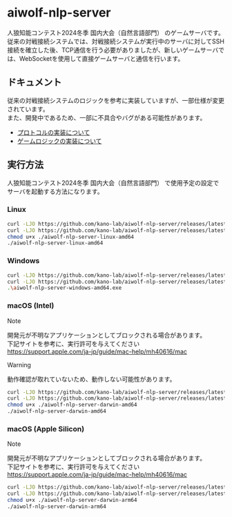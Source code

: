 # aiwolf-nlp-server

人狼知能コンテスト2024冬季 国内大会（自然言語部門） のゲームサーバです。  
従来の対戦接続システムでは、対戦接続システムが実行中のサーバに対してSSH接続を確立した後、TCP通信を行う必要がありましたが、新しいゲームサーバでは、WebSocketを使用して直接ゲームサーバと通信を行います。  

## ドキュメント

従来の対戦接続システムのロジックを参考に実装していますが、一部仕様が変更されています。  
また、開発中であるため、一部に不具合やバグがある可能性があります。

- [プロトコルの実装について](./doc/protocol.md)
- [ゲームロジックの実装について](./doc/logic.md)

## 実行方法

人狼知能コンテスト2024冬季 国内大会（自然言語部門） で使用予定の設定でサーバを起動する方法になります。

### Linux

```bash
curl -LJO https://github.com/kano-lab/aiwolf-nlp-server/releases/latest/download/aiwolf-nlp-server-linux-amd64
curl -LJO https://github.com/kano-lab/aiwolf-nlp-server/releases/latest/download/default.yml
chmod u+x ./aiwolf-nlp-server-linux-amd64
./aiwolf-nlp-server-linux-amd64
```

### Windows

```bash
curl -LJO https://github.com/kano-lab/aiwolf-nlp-server/releases/latest/download/aiwolf-nlp-server-windows-amd64.exe
curl -LJO https://github.com/kano-lab/aiwolf-nlp-server/releases/latest/download/default.yml
.\aiwolf-nlp-server-windows-amd64.exe
```

### macOS (Intel)

> [!NOTE]
> 開発元が不明なアプリケーションとしてブロックされる場合があります。  
> 下記サイトを参考に、実行許可を与えてください  
> https://support.apple.com/ja-jp/guide/mac-help/mh40616/mac

> [!WARNING]
> 動作確認が取れていないため、動作しない可能性があります。

```bash
curl -LJO https://github.com/kano-lab/aiwolf-nlp-server/releases/latest/download/aiwolf-nlp-server-darwin-amd64
curl -LJO https://github.com/kano-lab/aiwolf-nlp-server/releases/latest/download/default.yml
chmod u+x ./aiwolf-nlp-server-darwin-amd64
./aiwolf-nlp-server-darwin-amd64
```

### macOS (Apple Silicon)

> [!NOTE]
> 開発元が不明なアプリケーションとしてブロックされる場合があります。  
> 下記サイトを参考に、実行許可を与えてください  
> https://support.apple.com/ja-jp/guide/mac-help/mh40616/mac

```bash
curl -LJO https://github.com/kano-lab/aiwolf-nlp-server/releases/latest/download/aiwolf-nlp-server-darwin-arm64
curl -LJO https://github.com/kano-lab/aiwolf-nlp-server/releases/latest/download/default.yml
chmod u+x ./aiwolf-nlp-server-darwin-arm64
./aiwolf-nlp-server-darwin-arm64
```
